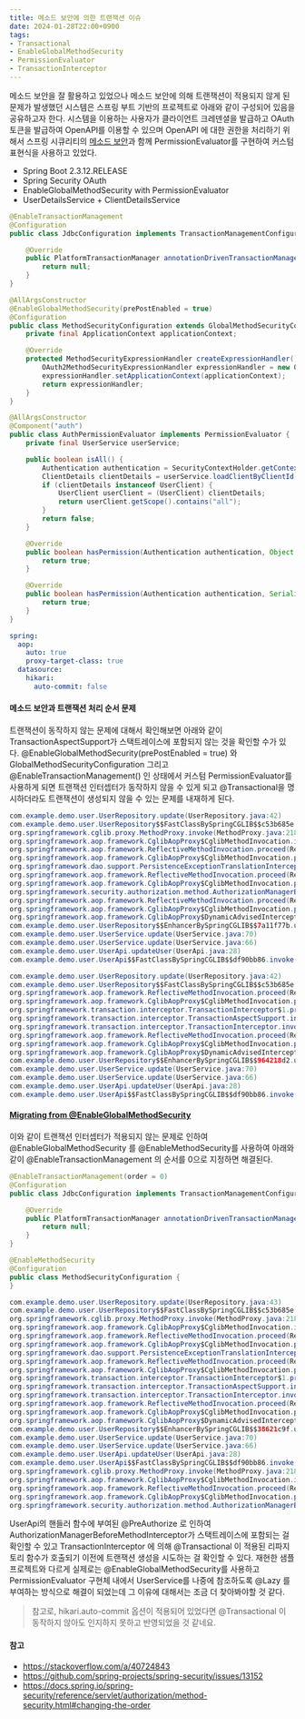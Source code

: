 ```yaml
---
title: 메소드 보안에 의한 트랜잭션 이슈
date: 2024-01-28T22:00+0900
tags:
- Transactional
- EnableGlobalMethodSecurity
- PermissionEvaluator
- TransactionInterceptor
---
```


메소드 보안을 잘 활용하고 있었으나 메소드 보안에 의해 트랜잭션이 적용되지 않게 된 문제가 발생했던 시스템은 스프링 부트 기반의 프로젝트로 아래와 같이 구성되어 있음을 공유하고자 한다. 시스템을 이용하는 사용자가 클라이언트 크레덴셜을 발급하고 OAuth 토큰을 발급하여 OpenAPI를 이용할 수 있으며 OpenAPI 에 대한 권한을 처리하기 위해서 스프링 시큐리티의 [메소드 보안](https://docs.spring.io/spring-security/reference/servlet/authorization/method-security.html)과 함께 PermissionEvaluator를 구현하여 커스텀 표현식을 사용하고 있었다.

- Spring Boot 2.3.12.RELEASE
- Spring Security OAuth
- EnableGlobalMethodSecurity with PermissionEvaluator
- UserDetailsService + ClientDetailsService

```java JdbcConfiguration
@EnableTransactionManagement
@Configuration
public class JdbcConfiguration implements TransactionManagementConfigurer {

    @Override
    public PlatformTransactionManager annotationDrivenTransactionManager() {
        return null;
    }
}
```

```java MethodSecurityConfiguration
@AllArgsConstructor
@EnableGlobalMethodSecurity(prePostEnabled = true)
@Configuration
public class MethodSecurityConfiguration extends GlobalMethodSecurityConfiguration {
    private final ApplicationContext applicationContext;

    @Override
    protected MethodSecurityExpressionHandler createExpressionHandler() {
        OAuth2MethodSecurityExpressionHandler expressionHandler = new OAuth2MethodSecurityExpressionHandler();
        expressionHandler.setApplicationContext(applicationContext);
        return expressionHandler;
    }
}
```

```java AuthPermissionEvaluator
@AllArgsConstructor
@Component("auth")
public class AuthPermissionEvaluator implements PermissionEvaluator {
    private final UserService userService;

    public boolean isAll() {
        Authentication authentication = SecurityContextHolder.getContext().getAuthentication();
        ClientDetails clientDetails = userService.loadClientByClientId(authentication.getName());
        if (clientDetails instanceof UserClient) {
            UserClient userClient = (UserClient) clientDetails;
            return userClient.getScope().contains("all");
        }
        return false;
    }

    @Override
    public boolean hasPermission(Authentication authentication, Object targetDomainObject, Object permission) {
        return true;
    }

    @Override
    public boolean hasPermission(Authentication authentication, Serializable targetId, String targetType, Object permission) {
        return true;
    }
}
```

```yml application.yml
spring:
  aop:
    auto: true
    proxy-target-class: true
  datasource:
    hikari:
      auto-commit: false
```

#### 메소드 보안과 트랜잭션 처리 순서 문제

트랜잭션이 동작하지 않는 문제에 대해서 확인해보면 아래와 같이 TransactionAspectSupport가 스택트레이스에 포함되지 않는 것을 확인할 수가 있다. @EnableGlobalMethodSecurity(prePostEnabled = true) 와 GlobalMethodSecurityConfiguration 그리고 @EnableTransactionManagement() 인 상태에서 커스텀 PermissionEvaluator를 사용하게 되면 트랜잭션 인터셉터가 동작하지 않을 수 있게 되고 @Transactional을 명시하더라도 트랜잭션이 생성되지 않을 수 있는 문제를 내재하게 된다.

```java TransactionAspectSupport 가 동작하지 않는 경우
com.example.demo.user.UserRepository.update(UserRepository.java:42)
com.example.demo.user.UserRepository$$FastClassBySpringCGLIB$$c53b685e.invoke(<generated>)
org.springframework.cglib.proxy.MethodProxy.invoke(MethodProxy.java:218)
org.springframework.aop.framework.CglibAopProxy$CglibMethodInvocation.invokeJoinpoint(CglibAopProxy.java:792)
org.springframework.aop.framework.ReflectiveMethodInvocation.proceed(ReflectiveMethodInvocation.java:163)
org.springframework.aop.framework.CglibAopProxy$CglibMethodInvocation.proceed(CglibAopProxy.java:762)
org.springframework.dao.support.PersistenceExceptionTranslationInterceptor.invoke(PersistenceExceptionTranslationInterceptor.java:137)
org.springframework.aop.framework.ReflectiveMethodInvocation.proceed(ReflectiveMethodInvocation.java:186)
org.springframework.aop.framework.CglibAopProxy$CglibMethodInvocation.proceed(CglibAopProxy.java:762)
org.springframework.security.authorization.method.AuthorizationManagerBeforeMethodInterceptor.invoke(AuthorizationManagerBeforeMethodInterceptor.java:162)
org.springframework.aop.framework.ReflectiveMethodInvocation.proceed(ReflectiveMethodInvocation.java:186)
org.springframework.aop.framework.CglibAopProxy$CglibMethodInvocation.proceed(CglibAopProxy.java:762)
org.springframework.aop.framework.CglibAopProxy$DynamicAdvisedInterceptor.intercept(CglibAopProxy.java:707)
com.example.demo.user.UserRepository$$EnhancerBySpringCGLIB$$7a11f77b.update(<generated>)
com.example.demo.user.UserService.update(UserService.java:70)
com.example.demo.user.UserService.update(UserService.java:66)
com.example.demo.user.UserApi.updateUser(UserApi.java:28)
com.example.demo.user.UserApi$$FastClassBySpringCGLIB$$df90bb86.invoke(<generated>)
```

```java TransactionAspectSupport 가 동작하는 경우
com.example.demo.user.UserRepository.update(UserRepository.java:42)
com.example.demo.user.UserRepository$$FastClassBySpringCGLIB$$c53b685e.invoke(<generated>)
org.springframework.aop.framework.ReflectiveMethodInvocation.proceed(ReflectiveMethodInvocation.java:186)
org.springframework.aop.framework.CglibAopProxy$CglibMethodInvocation.proceed(CglibAopProxy.java:762)
org.springframework.transaction.interceptor.TransactionInterceptor$1.proceedWithInvocation(TransactionInterceptor.java:123)
org.springframework.transaction.interceptor.TransactionAspectSupport.invokeWithinTransaction(TransactionAspectSupport.java:388)
org.springframework.transaction.interceptor.TransactionInterceptor.invoke(TransactionInterceptor.java:119)
org.springframework.aop.framework.ReflectiveMethodInvocation.proceed(ReflectiveMethodInvocation.java:186)
org.springframework.aop.framework.CglibAopProxy$CglibMethodInvocation.proceed(CglibAopProxy.java:762)
org.springframework.aop.framework.CglibAopProxy$DynamicAdvisedInterceptor.intercept(CglibAopProxy.java:707)
com.example.demo.user.UserRepository$$EnhancerBySpringCGLIB$$964218d2.update(<generated>)
com.example.demo.user.UserService.update(UserService.java:70)
com.example.demo.user.UserService.update(UserService.java:66)
com.example.demo.user.UserApi.updateUser(UserApi.java:28)
com.example.demo.user.UserApi$$FastClassBySpringCGLIB$$df90bb86.invoke(<generated>)
```

#### [Migrating from @EnableGlobalMethodSecurity](https://docs.spring.io/spring-security/reference/servlet/authorization/method-security.html#migration-enableglobalmethodsecurity)

이와 같이 트랜잭션 인터셉터가 적용되지 않는 문제로 인하여 @EnableGlobalMethodSecurity 를 @EnableMethodSecurity를 사용하여 아래와 같이 @EnableTransactionManagement 의 순서를 0으로 지정하면 해결된다.

```java
@EnableTransactionManagement(order = 0)
@Configuration
public class JdbcConfiguration implements TransactionManagementConfigurer {

    @Override
    public PlatformTransactionManager annotationDrivenTransactionManager() {
        return null;
    }
}

@EnableMethodSecurity
@Configuration
public class MethodSecurityConfiguration {
}
```

```java
com.example.demo.user.UserRepository.update(UserRepository.java:43)
com.example.demo.user.UserRepository$$FastClassBySpringCGLIB$$c53b685e.invoke(<generated>)
org.springframework.cglib.proxy.MethodProxy.invoke(MethodProxy.java:218)
org.springframework.aop.framework.CglibAopProxy$CglibMethodInvocation.invokeJoinpoint(CglibAopProxy.java:792)
org.springframework.aop.framework.ReflectiveMethodInvocation.proceed(ReflectiveMethodInvocation.java:163)
org.springframework.aop.framework.CglibAopProxy$CglibMethodInvocation.proceed(CglibAopProxy.java:762)
org.springframework.dao.support.PersistenceExceptionTranslationInterceptor.invoke(PersistenceExceptionTranslationInterceptor.java:137)
org.springframework.aop.framework.ReflectiveMethodInvocation.proceed(ReflectiveMethodInvocation.java:186)
org.springframework.aop.framework.CglibAopProxy$CglibMethodInvocation.proceed(CglibAopProxy.java:762)
org.springframework.transaction.interceptor.TransactionInterceptor$1.proceedWithInvocation(TransactionInterceptor.java:123)
org.springframework.transaction.interceptor.TransactionAspectSupport.invokeWithinTransaction(TransactionAspectSupport.java:388)
org.springframework.transaction.interceptor.TransactionInterceptor.invoke(TransactionInterceptor.java:119)
org.springframework.aop.framework.ReflectiveMethodInvocation.proceed(ReflectiveMethodInvocation.java:186)
org.springframework.aop.framework.CglibAopProxy$CglibMethodInvocation.proceed(CglibAopProxy.java:762)
org.springframework.aop.framework.CglibAopProxy$DynamicAdvisedInterceptor.intercept(CglibAopProxy.java:707)
com.example.demo.user.UserRepository$$EnhancerBySpringCGLIB$$38621c9f.update(<generated>)
com.example.demo.user.UserService.update(UserService.java:70)
com.example.demo.user.UserService.update(UserService.java:66)
com.example.demo.user.UserApi.updateUser(UserApi.java:28)
com.example.demo.user.UserApi$$FastClassBySpringCGLIB$$df90bb86.invoke(<generated>)
org.springframework.cglib.proxy.MethodProxy.invoke(MethodProxy.java:218)
org.springframework.aop.framework.CglibAopProxy$CglibMethodInvocation.invokeJoinpoint(CglibAopProxy.java:792)
org.springframework.aop.framework.ReflectiveMethodInvocation.proceed(ReflectiveMethodInvocation.java:163)
org.springframework.aop.framework.CglibAopProxy$CglibMethodInvocation.proceed(CglibAopProxy.java:762)
org.springframework.security.authorization.method.AuthorizationManagerBeforeMethodInterceptor.invoke(AuthorizationManagerBeforeMethodInterceptor.java:162)
```

UserApi의 핸들러 함수에 부여된 @PreAuthorize 로 인하여 AuthorizationManagerBeforeMethodInterceptor가 스택트레이스에 포함되는 걸 확인할 수 있고 TransactionInterceptor 에 의해 @Transactional 이 적용된 리파지토리 함수가 호출되기 이전에 트랜잭션 생성을 시도하는 걸 확인할 수 있다. 재현한 샘플 프로젝트와 다르게 실제로는 @EnableGlobalMethodSecurity를 사용하고 PermissionEvaluator 구현체 내에서 UserService를 나중에 참조하도록 @Lazy 를 부여하는 방식으로 해결이 되었는데 그 이유에 대해서는 조금 더 찾아봐야할 것 같다.

> 참고로, hikari.auto-commit 옵션이 적용되어 있었다면 @Transactional 이 동작하지 않아도 인지하지 못하고 반영되었을 것 같네요.

#### 참고

- https://stackoverflow.com/a/40724843
- https://github.com/spring-projects/spring-security/issues/13152
- https://docs.spring.io/spring-security/reference/servlet/authorization/method-security.html#changing-the-order